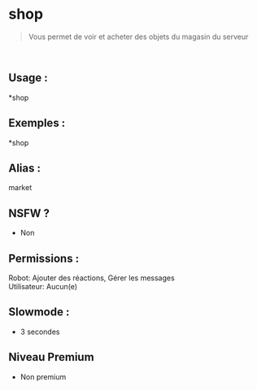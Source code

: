 # shop

> Vous permet de voir et acheter des objets du magasin du serveur

<br>

## Usage :

*shop

## Exemples :

*shop

## Alias :

market

## NSFW ?

- Non

## Permissions :

Robot: Ajouter des réactions, Gérer les messages
<br>
Utilisateur: Aucun(e)

## Slowmode :

- 3 secondes

## Niveau Premium

- Non premium